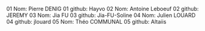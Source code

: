 01 Nom: Pierre DENIG
01 github: Hayvo
02 Nom: Antoine Leboeuf
02 github: JEREMY
03 Nom: Jia FU
03 github: Jia-FU-Soline
04 Nom: Julien LOUARD
04 github: jlouard
05 Nom: Théo COMMUNAL
05 github: Altaiis